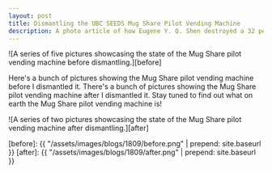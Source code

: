 ```yaml
---
layout: post
title: Dismantling the UBC SEEDS Mug Share Pilot Vending Machine
description: A photo article of how Eugene Y. Q. Shen destroyed a 32 person-hour vending machine for fun, profit, and this 2018 September blog post.
---
```


![A series of five pictures showcasing the state of the Mug Share pilot vending machine before dismantling.][before]

Here's a bunch of pictures showing the Mug Share pilot vending machine before I dismantled it. There's a bunch of pictures showing the Mug Share pilot vending machine after I dismantled it. Stay tuned to find out what on earth the Mug Share pilot vending machine is!

![A series of two pictures showcasing the state of the Mug Share pilot vending machine after dismantling.][after]

[before]: {{ "/assets/images/blogs/1809/before.png" | prepend: site.baseurl }}
[after]: {{ "/assets/images/blogs/1809/after.png" | prepend: site.baseurl }}

